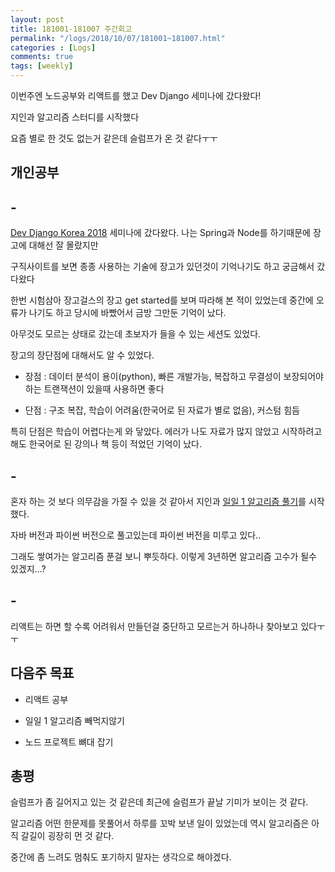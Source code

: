 ```yaml
---
layout: post
title: 181001-181007 주간회고
permalink: "/logs/2018/10/07/181001~181007.html"
categories : [Logs]
comments: true
tags: [weekly]
---
```


이번주엔 노드공부와 리액트를 했고 Dev Django 세미나에 갔다왔다!

지인과 알고리즘 스터디를 시작했다

요즘 별로 한 것도 없는거 같은데 슬럼프가 온 것 같다ㅜㅜ


## 개인공부

## -

[Dev Django Korea 2018](https://festa.io/events/86) 세미나에 갔다왔다. 나는 Spring과 Node를 하기때문에 장고에 대해선 잘 몰랐지만

구직사이트를 보면 종종 사용하는 기술에 장고가 있던것이 기억나기도 하고 궁금해서 갔다왔다

한번 시험삼아 장고걸스의 장고 get started를 보며 따라해 본 적이 있었는데 중간에 오류가 나기도 하고 당시에 바빴어서 금방 그만둔 기억이 났다.

아무것도 모르는 상태로 갔는데 초보자가 들을 수 있는 세션도 있었다.

장고의 장단점에 대해서도 알 수 있었다.

* 장점 : 데이터 분석이 용이(python), 빠른 개발가능, 복잡하고 무결성이 보장되어야하는 트랜잭션이 있을때 사용하면 좋다 

* 단점 : 구조 복잡, 학습이 어려움(한국어로 된 자료가 별로 없음), 커스텀 힘듬

특히 단점은 학습이 어렵다는게 와 닿았다. 에러가 나도 자료가 많지 않았고 시작하려고 해도 한국어로 된 강의나 책 등이 적었던 기억이 났다.


## -

혼자 하는 것 보다 의무감을 가질 수 있을 것 같아서 지인과 [일일 1 알고리즘 풀기](https://github.com/sehajyang/TIL/tree/master/Algorithm/baekjoonStudy/daily)를 시작했다.

자바 버전과 파이썬 버전으로 풀고있는데 파이썬 버전을 미루고 있다..

그래도 쌓여가는 알고리즘 푼걸 보니 뿌듯하다. 이렇게 3년하면 알고리즘 고수가 될수 있겠지...?


## -

리액트는 하면 할 수록 어려워서 만들던걸 중단하고 모르는거 하나하나 찾아보고 있다ㅜㅜ 


## 다음주 목표

* 리액트 공부

* 일일 1 알고리즘 빼먹지않기

* 노드 프로젝트 뼈대 잡기


## 총평

슬럼프가 좀 길어지고 있는 것 같은데 최근에 슬럼프가 끝날 기미가 보이는 것 같다.

알고리즘 어떤 한문제를 못풀어서 하루를 꼬박 보낸 일이 있었는데 역시 알고리즘은 아직 갈길이 굉장히 먼 것 같다.

중간에 좀 느려도 멈춰도 포기하지 말자는 생각으로 해야겠다.

